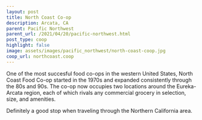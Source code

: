 ```yaml
---
layout: post
title: North Coast Co-op
description: Arcata, CA
parent: Pacific Northwest
parent_url: /2021/04/20/pacific-northwest.html
post_type: coop
highlight: false
image: assets/images/pacific_northwest/north-coast-coop.jpg
coop_url: northcoast.coop
---
```


One of the most succesful food co-ops in the western United States, North Coast Food Co-op started in the 1970s and expanded consistently through the 80s and 90s.  The co-op now occupies two locations around the Eureka-Arcata region, each of which rivals any commercial grocery in selection, size, and amenities.

Definitely a good stop when traveling through the Northern California area.